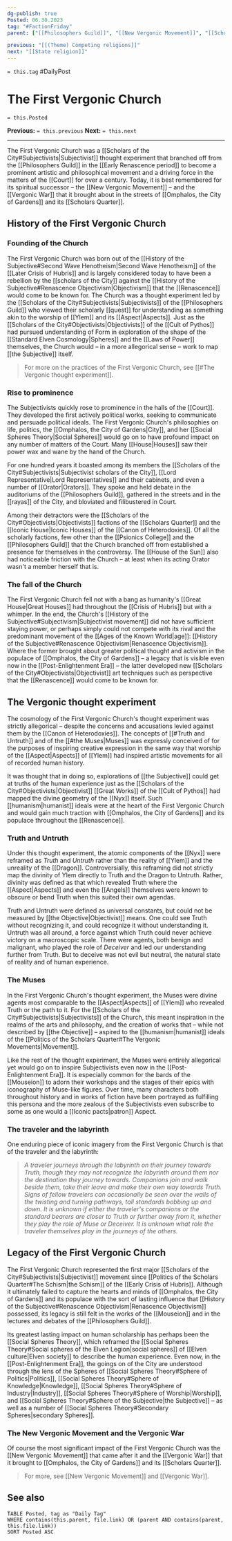 ```yaml
---
dg-publish: true
Posted: 06.30.2023
tag: "#FactionFriday"
parent: ["[[Philosophers Guild]]", "[[New Vergonic Movement]]", "[[Scholars Quarter]]", "[[History of the Subjective]]", "[[Politics of the Scholars Quarter]]", "[[Scholars of the City]]", "[[Mouseion]]", "[[Social Spheres Theory]]"]

previous: "[[(Theme) Competing religions]]"
next: "[[State religion]]"
---
```

`= this.tag` #DailyPost 
# The First Vergonic Church
`= this.Posted`

**Previous:** `= this.previous`
**Next:** `= this.next`

---

The First Vergonic Church was a [[Scholars of the City#Subjectivists|Subjectivist]] thought experiment that branched off from the [[Philosophers Guild]] in the [[Early Renascence period]] to become a prominent artistic and philosophical movement and a driving force in the matters of the [[Court]] for over a century. Today, it is best remembered for its spiritual successor – the [[New Vergonic Movement]] – and the [[Vergonic War]] that it brought about in the streets of [[Omphalos, the City of Gardens]] and its [[Scholars Quarter]].

## History of the First Vergonic Church

### Founding of the Church

The First Vergonic Church was born out of the [[History of the Subjective#Second Wave Henotheism|Second Wave Henotheism]] of the [[Later Crisis of Hubris]] and is largely considered today to have been a rebellion by the [[scholars of the City]] against the [[History of the Subjective#Renascence Objectivism|Objectivism]] that the [[Renascence]] would come to be known for. The Church was a thought experiment led by the [[Scholars of the City#Subjectivists|Subjectivists]] of the [[Philosophers Guild]] who viewed their scholarly [[quest]] for understanding as something akin to the worship of [[Ylem]] and its [[Aspect|Aspects]]. Just as the [[Scholars of the City#Objectivists|Objectivists]] of the [[Cult of Pythos]] had pursued understanding of Form in exploration of the shape of the [[Standard Elven Cosmology|Spheres]] and the [[Laws of Power]] themselves, the Church would – in a more allegorical sense – work to map [[the Subjective]] itself.

> For more on the practices of the First Vergonic Church, see [[#The Vergonic thought experiment]].

### Rise to prominence

The Subjectivists quickly rose to prominence in the halls of the [[Court]]. They developed the first actively political works, seeking to communicate and persuade political ideals. The First Vergonic Church's philosophies on life, politics, the [[Omphalos, the City of Gardens|City]], and her [[Social Spheres Theory|Social Spheres]] would go on to have profound impact on any number of matters of the Court. Many [[House|Houses]] saw their power wax and wane by the hand of the Church.

For one hundred years it boasted among its members the [[Scholars of the City#Subjectivists|Subjectivist scholars of the City]], [[Lord Representative|Lord Representatives]] and their cabinets, and even a number of [[Orator|Orators]]. They spoke and held debate in the auditoriums of the [[Philosophers Guild]], gathered in the streets and in the [[rayas]] of the City, and bloviated and filibustered in Court.

Among their detractors were the [[Scholars of the City#Objectivists|Objectivists]] factions of the [[Scholars Quarter]] and the [[Iconic House|Iconic Houses]] of the [[Canon of Heterodoxies]]. Of all the scholarly factions, few other than the [[Psionics College]] and the [[Philosophers Guild]] that the Church branched off from established a presence for themselves in the controversy. The [[House of the Sun]] also had noticeable friction with the Church – at least when its acting Orator wasn't a member herself that is.

### The fall of the Church

The First Vergonic Church fell not with a bang as humanity's [[Great House|Great Houses]] had throughout the [[Crisis of Hubris]] but with a whimper. In the end, the Church's [[History of the Subjective#Subjectivism|Subjectivist movement]] did not have sufficient staying power, or perhaps simply could not compete with its rival and the predominant movement of the [[Ages of the Known World|age]]: [[History of the Subjective#Renascence Objectivism|Renascence Objectivism]]. Where the former brought about greater political thought and activism in the populace of [[Omphalos, the City of Gardens]] – a legacy that is visible even now in the [[Post-Enlightenment Era]] – the latter developed new [[Scholars of the City#Objectivists|Objectivist]] art techniques such as perspective that the [[Renascence]] would come to be known for.

## The Vergonic thought experiment

The cosmology of the First Vergonic Church's thought experiment was strictly allegorical – despite the concerns and accusations levied against them by the [[Canon of Heterodoxies]]. The concepts of [[#Truth and Untruth]] and of the [[#the Muses|Muses]] was expressly conceived of for the purposes of inspiring creative expression in the same way that worship of the [[Aspect|Aspects]] of [[Ylem]] had inspired artistic movements for all of recorded human history.

It was thought that in doing so, explorations of [[the Subjective]] could get at truths of the human experience just as the [[Scholars of the City#Objectivists|Objectivist]] [[Great Works]] of the [[Cult of Pythos]] had mapped the divine geometry of the [[Nyx]] itself. Such [[humanism|humanist]] ideals were at the heart of the First Vergonic Church and would gain much traction with [[Omphalos, the City of Gardens]] and its populace throughout the [[Renascence]].

### Truth and Untruth

Under this thought experiment, the atomic components of the [[Nyx]] were reframed as *Truth* and *Untruth* rather than the reality of [[Ylem]] and the unreality of the [[Dragon]]. Controversially, this reframing did not strictly map the divinity of Ylem directly to Truth and the Dragon to Untruth. Rather, divinity was defined as that which revealed Truth where the [[Aspect|Aspects]] and even the [[Angels]] themselves were known to obscure or bend Truth when this suited their own agendas.

Truth and Untruth were defined as universal constants, but could not be measured by [[the Objective|Objectivist]] means. One could see Truth without recognizing it, and could recognize it without understanding it. Untruth was all around, a force against which Truth could never achieve victory on a macroscopic scale. There were agents, both benign and malignant, who played the role of *Deceiver* and led our understanding further from Truth. But to deceive was not evil but neutral, the natural state of reality and of human experience.

### The Muses

In the First Vergonic Church's thought experiment, the Muses were divine agents most comparable to the [[Aspect|Aspects]] of [[Ylem]] who revealed Truth or the path to it. For the [[Scholars of the City#Subjectivists|Subjectivists]] of the Church, this meant inspiration in the realms of the arts and philosophy, and the creation of works that – while not described by [[the Objective]] – aspired to the [[humanism|humanist]] ideals of the [[Politics of the Scholars Quarter#The Vergonic Movements|Movement]].

Like the rest of the thought experiment, the Muses were entirely allegorical yet would go on to inspire Subjectivists even now in the [[Post-Enlightenment Era]]. It is especially common for the bards of the [[Mouseion]] to adorn their workshops and the stages of their epics with iconography of Muse-like figures. Over time, many characters both throughout history and in works of fiction have been portrayed as fulfilling this persona and the more zealous of the Subjectivists even subscribe to some as one would a [[Iconic pacts|patron]] Aspect.

### The traveler and the labyrinth

One enduring piece of iconic imagery from the First Vergonic Church is that of the traveler and the labyrinth:

> *A traveler journeys through the labyrinth on their journey towards Truth, though they may not recognize the labyrinth around them nor the destination they journey towards. Companions join and walk beside them, take their leave and make their own way towards Truth. Signs of fellow travelers can occasionally be seen over the walls of the twisting and turning pathways, tall standards bobbing up and down. It is unknown if either the traveler's companions or the standard bearers are closer to Truth or further away from it, whether they play the role of Muse or Deceiver. It is unknown what role the traveler themselves play in the journeys of the others.*

## Legacy of the First Vergonic Church

The First Vergonic Church represented the first major [[Scholars of the City#Subjectivists|Subjectivist]] movement since [[Politics of the Scholars Quarter#The Schism|the Schism]] of the [[Early Crisis of Hubris]]. Although it ultimately failed to capture the hearts and minds of [[Omphalos, the City of Gardens]] and its populace with the sort of lasting influence that [[History of the Subjective#Renascence Objectivism|Renascence Objectivism]] possessed, its legacy is still felt in the works of the [[Mouseion]] and in the lectures and debates of the [[Philosophers Guild]].

Its greatest lasting impact on human scholarship has perhaps been the [[Social Spheres Theory]], which reframed the [[Social Spheres Theory#Social spheres of the Elven Legion|social spheres]] of [[Elven culture|Elven society]] to describe the human experience. Even now, in the [[Post-Enlightenment Era]], the goings on of the City are understood through the lens of the Spheres of [[Social Spheres Theory#Sphere of Politics|Politics]], [[Social Spheres Theory#Sphere of Knowledge|Knowledge]], [[Social Spheres Theory#Sphere of Industry|Industry]], [[Social Spheres Theory#Sphere of Worship|Worship]], and [[Social Spheres Theory#Sphere of the Subjective|the Subjective]] – as well as a number of [[Social Spheres Theory#Secondary Spheres|secondary Spheres]].

### The New Vergonic Movement and the Vergonic War

Of course the most significant impact of the First Vergonic Church was the [[New Vergonic Movement]] that came after it and the [[Vergonic War]] that it brought to [[Omphalos, the City of Gardens]] and its [[Scholars Quarter]].

> For more, see [[New Vergonic Movement]] and [[Vergonic War]].

## See also
```dataview
TABLE Posted, tag as "Daily Tag"
WHERE contains(this.parent, file.link) OR (parent AND contains(parent, this.file.link))
SORT Posted ASC
```
